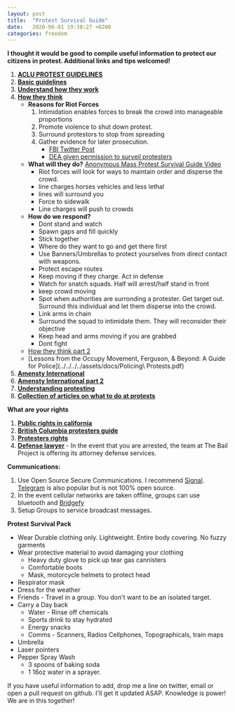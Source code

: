 ```yaml
---
layout: post
title:  "Protest Survival Guide"
date:   2020-06-01 19:38:27 +0200
categories: freedom
---
```


**I thought it would be good to compile useful information to protect our citizens in protest. Additional links and tips welcomed!**

1. **[ACLU PROTEST GUIDELINES](https://www.acludc.org/en/know-your-rights/know-your-rights-demonstrations-and-protests)**
2. **[Basic guidelines](https://americatalks.com/politics/13-steps-to-prepare-for-civil-unrest/)**
3. **[Understand how they work](https://www.policeone.com/police-products/emergency-preparedness/articles/12-things-every-police-departments-civil-unrest-plan-needs-Nny9wOSfXLUlYBps/)**
4. **[How they think](https://thecrimereport.org/2020/03/09/854885/)**
	- **Reasons for Riot Forces**
		1. Intimidation enables forces to break the crowd into manageable proportions
		2. Promote violence to shut down protest.
		3. Surround protestors to stop from spreading
		4. Gather evidence for later prosecution.
			- [FBI Twitter Post](https://twitter.com/FBI/status/1267573544747257858?s=20)
			- [DEA given permission to surveil protesters](https://www.buzzfeednews.com/article/jasonleopold/george-floyd-police-brutality-protests-government)
	- **What will they do?** [Anonymous Mass Protest Survival Guide Video](https://www.youtube.com/watch?v=hOit6CzX6M8)
		- Riot forces will look for ways to maintain order and disperse the crowd.
		- line charges horses vehicles and less lethal
		- lines will surround you
		- Force to sidewalk
		- Line charges will push to crowds
	- **How do we respond?**
		- Dont stand and watch
		- Spawn gaps and fill quickly
		- Stick together
		- Where do they want to go and get there first
		- Use Banners/Umbrellas to protect yourselves from direct contact with weapons.
		- Protect escape routes
		- Keep moving if they charge. Act in defense
		- Watch for snatch squads. Half will arrest/half stand in front
		- keep crowd moving
		- Spot when authorities are surronding a protester.  Get target out. Surround this individual and let them disperse into the crowd.
		- Link arms in chain
		- Surround the squad to intimidate them. They will reconsider their objective
		- Keep head and arms moving if you are grabbed
		- Dont fight
	- [How they think part 2](https://www.policeforum.org/assets/PoliceResponseMassDemonstrations.pdf)
	- [Lessons from the Occupy Movement, Ferguson, & Beyond: A Guide for Police](../../../../assets/docs/Policing\ Protests.pdf)
5. **[Amensty International](https://www.amnestyusa.org/protests/)**
6. **[Amensty International part 2](https://www.amnestyusa.org/pdfs/SafeyDuringProtest_F.pdf)**
7. **[Understanding protesting](https://uwpd.wisc.edu/content/uploads/2018/09/Protest-Response-Guide.pdf)**
8. **[Collection of articles on what to do at protests](https://www.reddit.com/r/ProtestPros/comments/gs0p0m/bring_a_leaf_blower_to_fight_against_tear_gas/)**

**What are your rights**

1. **[Public rights in california](https://www.aclunc.org/sites/default/files/know_your_rights_free_speech.pdf)**
2. **[British Columbia protesters guide](https://d3n8a8pro7vhmx.cloudfront.net/cupebcvotes2014/legacy_url/2028/protesters-guide.pdf?1460991208)**
3. **[Protesters rights](https://www.aclu.org/sites/default/files/field_pdf_file/kyr_protests.pdf)**
4. **[Defense lawyer](https://twitter.com/bailproject/status/1266852704602566656?s=20)** - In the event that you are arrested, the team at The Bail Project is offering its attorney defense services.

**Communications:**

1. Use Open Source Secure Communications. I recommend [Signal](https://signal.org/en/). [Telegram](https://telegram.org/) is also popular but is not 100% open source.
2. In the event cellular networks are taken offline, groups can use bluetooth and [Bridgefy](https://medium.com/bridgefy/how-to-use-the-bridgefy-offline-messaging-app-b4799af7649b)
3. Setup Groups to service broadcast messages. 

**Protest Survival Pack**

- Wear Durable clothing only. Lightweight. Entire body covering. No fuzzy garments
- Wear protective material to avoid damaging your clothing
	- Heavy duty glove to pick up tear gas cannisters
	- Comfortable boots
	- Mask, motorcycle helmets to protect head
- Respirator mask
- Dress for the weather 
- Friends - Travel in a group. You don't want to be an isolated target.
- Carry a Day back
	- Water - Rinse off chemicals
	- Sports drink to stay hydrated
	- Energy snacks
	- Comms - Scanners, Radios Cellphones, Topographicals, train maps
- Umbrella
- Laser pointers
- Pepper Spray Wash  
	- 3 spoons of baking soda 
	- 1 16oz water in a sprayer.

If you have useful information to add, drop me a line on twitter, email or open a pull request on github. I'll get it updated ASAP. Knowledge is power! We are in this together!


